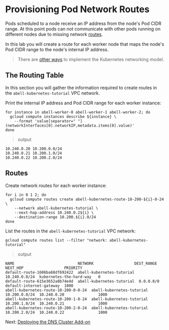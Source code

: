 # Provisioning Pod Network Routes

Pods scheduled to a node receive an IP address from the node's Pod CIDR range. At this point pods can not communicate with other pods running on different nodes due to missing network [routes](https://cloud.google.com/compute/docs/vpc/routes).

In this lab you will create a route for each worker node that maps the node's Pod CIDR range to the node's internal IP address.

> There are [other ways](https://kubernetes.io/docs/concepts/cluster-administration/networking/#how-to-achieve-this) to implement the Kubernetes networking model.

## The Routing Table

In this section you will gather the information required to create routes in the `abell-kubernetes-tutorial` VPC network.

Print the internal IP address and Pod CIDR range for each worker instance:

```
for instance in abell-worker-0 abell-worker-1 abell-worker-2; do
  gcloud compute instances describe ${instance} \
    --format 'value[separator=" "](networkInterfaces[0].networkIP,metadata.items[0].value)'
done
```

> output

```
10.240.0.20 10.200.0.0/24
10.240.0.21 10.200.1.0/24
10.240.0.22 10.200.2.0/24
```

## Routes

Create network routes for each worker instance:

```
for i in 0 1 2; do
  gcloud compute routes create abell-kubernetes-route-10-200-${i}-0-24 \
    --network abell-kubernetes-tutorial \
    --next-hop-address 10.240.0.2${i} \
    --destination-range 10.200.${i}.0/24
done
```

List the routes in the `abell-kubernetes-tutorial` VPC network:

```
gcloud compute routes list --filter "network: abell-kubernetes-tutorial"
```

> output

```
NAME                            NETWORK                  DEST_RANGE     NEXT_HOP                  PRIORITY
default-route-1606ba68df692422  abell-kubernetes-tutorial  10.240.0.0/24  kubernetes-the-hard-way   0
default-route-615e3652a8b74e4d  abell-kubernetes-tutorial  0.0.0.0/0      default-internet-gateway  1000
abell-kubernetes-route-10-200-0-0-24  abell-kubernetes-tutorial  10.200.0.0/24  10.240.0.20               1000
abell-kubernetes-route-10-200-1-0-24  abell-kubernetes-tutorial  10.200.1.0/24  10.240.0.21               1000
abell-kubernetes-route-10-200-2-0-24  abell-kubernetes-tutorial  10.200.2.0/24  10.240.0.22               1000
```

Next: [Deploying the DNS Cluster Add-on](12-dns-addon.md)
